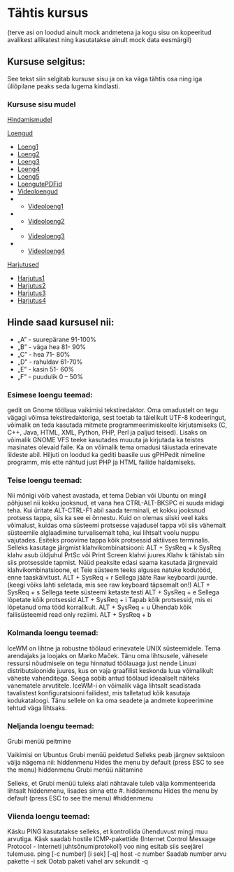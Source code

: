 # Tähtis kursus 
(terve asi on loodud ainult mock andmetena ja kogu sisu on kopeeritud avalikest allikatest ning kasutatakse ainult mock data eesmärgil)
## Kursuse selgitus:

See tekst siin selgitab kursuse sisu ja on ka väga tähtis osa ning iga üliõpilane peaks seda lugema kindlasti.

### Kursuse sisu mudel

[Hindamismudel](https://github.com/urmas-villem/MockRepo/tree/main/Hindamismudel)

[Loengud](https://github.com/urmas-villem/tluhk_MockRepo/tree/main/Loengud)
- [Loeng1](https://github.com/urmas-villem/tluhk_MockRepo/blob/main/Loengud/Loeng1/loeng.md)
- [Loeng2](https://github.com/urmas-villem/tluhk_MockRepo/blob/main/Loengud/Loeng2/loeng.md)
- [Loeng3](https://github.com/urmas-villem/tluhk_MockRepo/blob/main/Loengud/Loeng3/Loeng.md)
- [Loeng4](https://github.com/urmas-villem/tluhk_MockRepo/blob/main/Loengud/Loeng4/Loeng.md)
- [Loeng5](https://github.com/urmas-villem/tluhk_MockRepo/blob/main/Loengud/Loeng5/Loeng.md)
- [LoengutePDFid](https://github.com/urmas-villem/tluhk_MockRepo/blob/main/Loengud/LoengutePDFid)
- [Videoloengud](https://github.com/urmas-villem/tluhk_MockRepo/blob/main/Loengud/Video%20Loengud)
- - [Videoloeng1](https://github.com/urmas-villem/tluhk_MockRepo/blob/main/Loengud/Video%20Loengud/Videoloeng%201.md)
- - [Videoloeng2](https://github.com/urmas-villem/tluhk_MockRepo/blob/main/Loengud/Video%20Loengud/Videoloeng%202.md)
- - [Videoloeng3](https://github.com/urmas-villem/tluhk_MockRepo/blob/main/Loengud/Video%20Loengud/Videoloeng%203.md)
- - [Videoloeng4](https://github.com/urmas-villem/tluhk_MockRepo/blob/main/Loengud/Video%20Loengud/Videoloeng%204.md)

[Harjutused](https://github.com/urmas-villem/tluhk_MockRepo/tree/main/Harjutused)
- [Harjutus1](https://github.com/urmas-villem/tluhk_MockRepo/blob/main/Harjutused/Harjutus1.md)
- [Harjutus2](https://github.com/urmas-villem/tluhk_MockRepo/blob/main/Harjutused/Harjutus2.md)
- [Harjutus3](https://github.com/urmas-villem/tluhk_MockRepo/blob/main/Harjutused/Harjutus3.md)
- [Harjutus4](https://github.com/urmas-villem/tluhk_MockRepo/blob/main/Harjutused/Harjutus4.md)

## Hinde saad kursusel nii:

* „A” - suurepärane 91-100%
* „B” - väga hea 81- 90%
* „C” - hea 71- 80%
* „D” - rahuldav 61-70%
* „E” - kasin 51- 60%
* „F” - puudulik 0 – 50%

### Esimese loengu teemad:

gedit on Gnome töölaua vaikimisi tekstiredaktor. 
Oma omadustelt on tegu vägagi võimsa tekstiredaktoriga, sest toetab ta täielikult UTF-8 kodeeringut, võimalik on teda kasutada mitmete programmeerimiskeelte kirjutamiseks (C, C++, Java, HTML, XML, Python, PHP, Perl ja paljud teised). 
Lisaks on võimalik GNOME VFS teeke kasutades muuuta ja kirjutada ka teistes masinates olevaid faile. Ka on võimalik tema omadusi täiustada erinevate liideste abil. Hiljuti on loodud ka gediti baasile uus gPHPedit nimeline programm, mis ette nähtud just PHP ja HTML failide haldamiseks.

### Teise loengu teemad:

Nii mõnigi võib vahest avastada, et tema Debian või Ubuntu on mingil põhjusel nii kokku jooksnud, et vana hea CTRL-ALT-BKSPC ei suuda midagi teha. Kui üritate ALT-CTRL-F1 abil saada terminali, et kokku jooksnud protsess tappa, siis ka see ei õnnestu. Kuid on olemas siiski veel kaks võimalust, kuidas oma süsteemi protsesse vajadusel tappa või siis vähemalt süsteemile alglaadimine turvalisemalt teha, kui lihtsalt voolu nuppu vajutades.
Esiteks proovime tappa kõik protsessid aktiivses terminalis. Selleks kasutage järgmist klahvikombinatsiooni: ALT + SysReq + k
SysReq klahv asub üldjuhul PrtSc või Print Screen klahvi juures.Klahv k tähistab siin siis protsesside tapmist.
Nüüd peaksite edasi saama kasutada järgnevaid klahvikombinatsioone, et Teie süsteem teeks alguses natuke kodutööd, enne taaskäivitust.
ALT + SysReq + r
Sellega jääte Raw keyboardi juurde. (keegi võiks lahti seletada, mis see raw keyboard täpsemalt on!)
ALT + SysReq + s
Sellega teete süsteemi ketaste testi
ALT + SysReq + e
Sellega lõpetate kõik protsessid
ALT + SysReq + i
Tapab kõik protsessid, mis ei lõpetanud oma tööd korralikult.
ALT + SysReq + u
Ühendab kõik failisüsteemid read only reziimi.
ALT + SysReq + b

### Kolmanda loengu teemad:

IceWM on lihtne ja robustne töölaud erinevatele UNIX süsteemidele. Tema arendajaks ja loojaks on Marko Maček. Tänu oma lihtsusele, vähesele ressursi nõudmisele on tegu hinnatud töölauaga just nende Linuxi distributsioonide juures, kus on vaja graafilist keskonda luua võimalikult väheste vahenditega. Seega sobib antud töölaud ideaalselt näiteks vanematele arvutitele. IceWM-i on võimalik väga lihtsalt seadistada tavalistest konfiguratsiooni failidest, mis talletatud kõik kasutaja kodukataloogi. Tänu sellele on ka oma seadete ja andmete kopeerimine tehtud väga lihtsaks.

### Neljanda loengu teemad:

Grubi menüü peitmine

Vaikimisi on Ubuntus Grubi menüü peidetud Selleks peab järgnev sektsioon välja nägema nii:
hiddenmenu
Hides the menu by default (press ESC to see the menu)
hiddenmenu
Grubi menüü näitamine

Selleks, et Grubi menüü tuleks alati nähtavale tuleb välja kommenteerida lihtsalt hiddenmenu, lisades sinna ette #.
hiddenmenu
Hides the menu by default (press ESC to see the menu)
#hiddenmenu

### Viienda loengu teemad:

Käsku PING kasutatakse selleks, et kontrollida ühenduvust mingi muu arvutiga. Käsk saadab hostile ICMP-pakettide (Internet Control Message Protocol - Interneti juhtsõnumiprotokoll) voo ning esitab siis seejärel tulemuse.
ping [-c number] [i sek] [-q] host
-c number
Saadab number arvu pakette
-i sek
Ootab paketi vahel arv sekundit
-q
